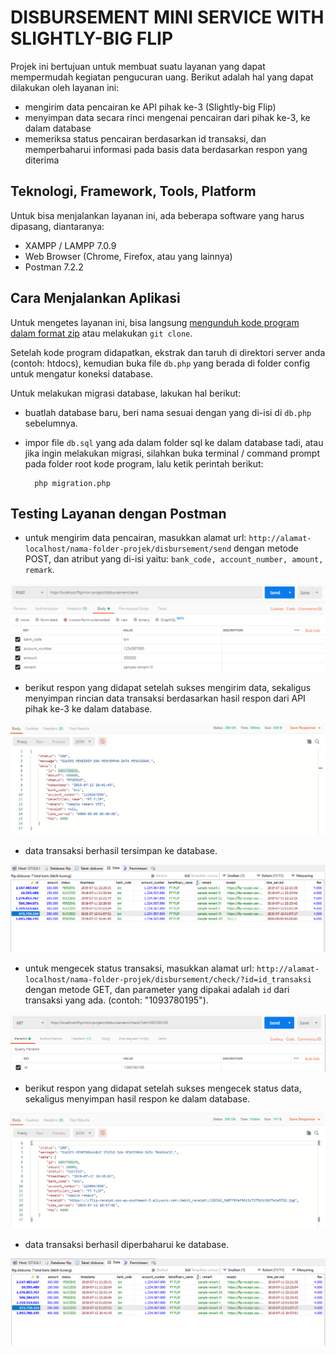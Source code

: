 DISBURSEMENT MINI SERVICE WITH SLIGHTLY-BIG FLIP
================

Projek ini bertujuan untuk membuat suatu layanan yang dapat mempermudah kegiatan pengucuran uang. Berikut adalah hal yang dapat dilakukan oleh layanan ini:

* mengirim data pencairan ke API pihak ke-3 (Slightly-big Flip)
* menyimpan data secara rinci mengenai pencairan dari pihak ke-3, ke dalam database
* memeriksa status pencairan berdasarkan id transaksi, dan memperbaharui informasi pada basis data berdasarkan respon yang diterima

## Teknologi, Framework, Tools, Platform ##

Untuk bisa menjalankan layanan ini, ada beberapa software yang harus dipasang, diantaranya:

* XAMPP / LAMPP 7.0.9
* Web Browser (Chrome, Firefox, atau yang lainnya)
* Postman 7.2.2 

## Cara Menjalankan Aplikasi ##

Untuk mengetes layanan ini, bisa langsung [mengunduh kode program dalam format zip](https://github.com/gama9595/disbursement-mini-project/archive/master.zip) atau melakukan `git clone`.

Setelah kode program didapatkan, ekstrak dan taruh di direktori server anda (contoh: htdocs), kemudian buka file `db.php` yang berada di folder config untuk mengatur koneksi database.

Untuk melakukan migrasi database, lakukan hal berikut:

* buatlah database baru, beri nama sesuai dengan yang di-isi di `db.php` sebelumnya. 

* impor file `db.sql` yang ada dalam folder sql ke dalam database tadi, atau jika ingin melakukan migrasi, silahkan buka terminal / command prompt pada folder root kode program, lalu ketik perintah berikut:

        php migration.php


## Testing Layanan dengan Postman ##

* untuk mengirim data pencairan, masukkan alamat url: `http://alamat-localhost/nama-folder-projek/disbursement/send` dengan metode POST, dan atribut yang di-isi yaitu: `bank_code, account_number, amount, remark`. 

![Kirim Data](ss/test1.png)


* berikut respon yang didapat setelah sukses mengirim data, sekaligus menyimpan rincian data transaksi berdasarkan hasil respon dari API pihak ke-3 ke dalam database.

![Respon Berhasil](ss/test2.png)


* data transaksi berhasil tersimpan ke database.

![Berhasil Tersimpan](ss/test3.png)


* untuk mengecek status transaksi, masukkan alamat url: `http://alamat-localhost/nama-folder-projek/disbursement/check/?id=id_transaksi` dengan metode GET, dan parameter yang dipakai adalah `id` dari transaksi yang ada. (contoh: "1093780195").

![Cek Status](ss/test4.png)


* berikut respon yang didapat setelah sukses mengecek status data, sekaligus menyimpan hasil respon ke dalam database.

![Respon Berhasil](ss/test5.png)


* data transaksi berhasil diperbaharui ke database.

![Berhasil Diperbaharui](ss/test6.png)


